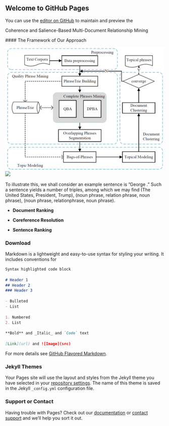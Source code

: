 ## Welcome to GitHub Pages

You can use the [editor on GitHub](https://github.com/shengyp/Multi-doc-rel-min/edit/master/index.md) to maintain and preview the

Coherence and Salience-Based Multi-Document Relationship Mining

#### The Framework of Our Approach

![](figs/model.png)![](file://C:\Users\dell\Desktop\EventStoryLine\figs\model.png)

To illustrate this, we shall consider an example sentence is ”George .” Such a sentence yields a number of triples, among which we may find (The United States, President, Trump), (noun phrase, relation phrase, noun phrase), (noun phrase, relationphrase, noun phrase).

-   **Document Ranking**
    

-   **Coreference Resolution**
    

-   **Sentence Ranking**
    

### Download

Markdown is a lightweight and easy-to-use syntax for styling your writing. It includes conventions for

```markdown
Syntax highlighted code block

# Header 1
## Header 2
### Header 3

- Bulleted
- List

1. Numbered
2. List

**Bold** and _Italic_ and `Code` text

[Link](url) and ![Image](src)
```

For more details see [GitHub Flavored Markdown](https://guides.github.com/features/mastering-markdown/).

### Jekyll Themes

Your Pages site will use the layout and styles from the Jekyll theme you have selected in your [repository settings](https://github.com/shengyp/Multi-doc-rel-min/settings). The name of this theme is saved in the Jekyll `_config.yml` configuration file.

### Support or Contact

Having trouble with Pages? Check out our [documentation](https://help.github.com/categories/github-pages-basics/) or [contact support](https://github.com/contact) and we’ll help you sort it out.
